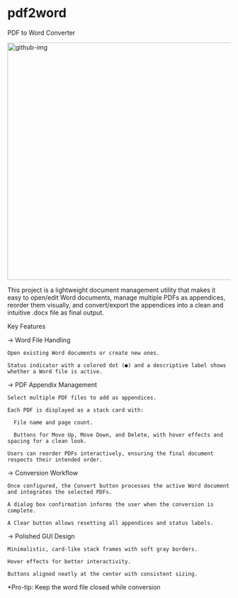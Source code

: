 # pdf2word
PDF to Word Converter

<img width="752" height="536" alt="github-img" src="https://github.com/user-attachments/assets/d5302dfb-46e8-4d7e-b33d-0bc520739cae" />


This project is a lightweight document management utility that makes it easy to open/edit Word documents, manage multiple PDFs as appendices, reorder them visually, and convert/export the appendices into a clean and intuitive .docx file as final output.

Key Features

-> Word File Handling

    Open existing Word documents or create new ones.

    Status indicator with a colored dot (●) and a descriptive label shows whether a Word file is active.

-> PDF Appendix Management

    Select multiple PDF files to add as appendices.

    Each PDF is displayed as a stack card with:

      File name and page count.

      Buttons for Move Up, Move Down, and Delete, with hover effects and spacing for a clean look.

    Users can reorder PDFs interactively, ensuring the final document respects their intended order.

-> Conversion Workflow

    Once configured, the Convert button processes the active Word document and integrates the selected PDFs.

    A dialog box confirmation informs the user when the conversion is complete.

    A Clear button allows resetting all appendices and status labels.

-> Polished GUI Design

    Minimalistic, card-like stack frames with soft gray borders.

    Hover effects for better interactivity.

    Buttons aligned neatly at the center with consistent sizing.

 
*Pro-tip: Keep the word file closed while conversion 
